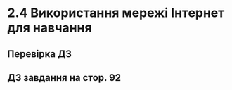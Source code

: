 # 2.4 Використання мережі Інтернет для навчання

## 

## Перевірка ДЗ




## ДЗ завдання на стор. 92